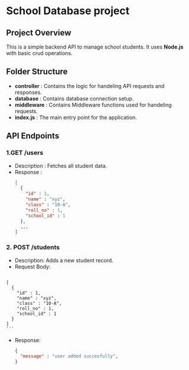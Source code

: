 # School Database project

## Project Overview
This is a simple backend API to manage school students. It uses **Node.js** with basic crud operations.

## Folder Structure
- **controller** : Contains the logic for handeling API requests and responses.
- **database** : Contains database connection setup.
- **middleware** : Contains Middleware functions used for handeling requests.
- **index.js** : The main entry point for the application.

## API Endpoints

### 1.**GET /users**
  - Description : Fetches all student data.
  - Response :
    ```json
    [
      {
        "id" : 1,
        "name" : "xyz",
        "class" : "10-A",
        "roll_no" : 1,
        "school_id" : 1
      },
      ...
    ]
    ```
### 2. POST /students
   - Description: Adds a new student record.
   - Request Body:
     ```json
    [
      {
        "id" : 1,
        "name" : "xyz",
        "class" : "10-A",
        "roll_no" : 1,
        "school_id" : 1
      }
    ]
    ```
   - Response:
     ```json
     {
       "message" : "user added succesfully",
     }
     ```

